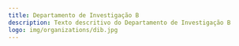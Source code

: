```yaml
---
title: Departamento de Investigação B
description: Texto descritivo do Departamento de Investigação B
logo: img/organizations/dib.jpg
---
```

